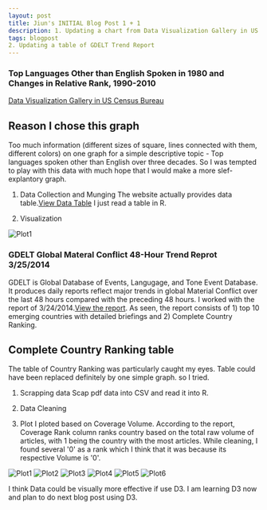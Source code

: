 ```yaml
---
layout: post
title: Jiun's INITIAL Blog Post 1 + 1
description: 1. Updating a chart from Data Visualization Gallery in US Census Bureau website
tags: blogpost 
2. Updating a table of GDELT Trend Report 
---
```


### Top Languages Other than English Spoken in 1980 and Changes in Relative Rank, 1990-2010
[Data Visualization Gallery in US Census Bureau](http://www.census.gov/dataviz/visualizations/045/)

## Reason I chose this graph ##
Too much information (different sizes of square, lines connected with them, different colors) on one graph for a simple descriptive topic - Top languages spoken other than English over three decades. So I was tempted to play with this data with much hope that I would make a more slef- explantory graph.

1. Data Collection and Munging
The website actually provides data table.[View Data Table](http://www.census.gov/dataviz/visualizations/045/508.php) I just read a table in R. 

2. Visualization

![Plot1]()



### GDELT Global Materal Conflict 48-Hour Trend Reprot 3/25/2014
GDELT is Global Database of Events, Langugage, and Tone Event Database. It produces daily reports reflect major trends in global Material Conflict over the last 48 hours compared with the preceding 48 hours. I worked with the report of 3/24/2014.[View the report](https://docs.google.com/viewer?a=v&pid=forums&srcid=MDc3NjUxNjA1Nzg5MTQ1MTA5NTEBMDExNzA1NjE5NzEzODkwODQ5NDYBQ2dxMHNiWVVnejRKATIBAXYy). As seen, the report consists of 1) top 10 emerging countries with detailed briefings and 2) Complete Country Ranking. 

## Complete Country Ranking table
The table of Country Ranking was particularly caught my eyes. Table could have been replaced definitely by one simple graph. so I tried.

1. Scrapping data
Scap pdf data into CSV and read it into R.

2. Data Cleaning

3. Plot
I ploted based on Coverage Volume. According to the report, Coverage Rank column ranks country based on the total raw volume of articles, with 1 being the country with the most articles. While cleaning, I found several '0' as a rank which I think that it was because its respective Volume is '0'. 

![Plot1](Vol21.22)
![Plot2](Vol23.24)
![Plot3](Volboth)
![Plot4](VolC)
![Plot5](MapVolboth)
![Plot6](MapVolC)

I think Data could be visually more effective if use D3. I am learning D3 now and plan to do next blog post using D3.
